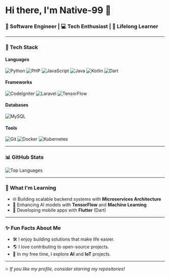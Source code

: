 # Hi there, I'm Native-99 👋

### 🚀 Software Engineer | 💻 Tech Enthusiast | 🌱 Lifelong Learner

---

### 🔧 Tech Stack

#### Languages
![Python](https://img.shields.io/badge/Python-3776AB?style=for-the-badge&logo=python&logoColor=white)
![PHP](https://img.shields.io/badge/PHP-777BB4?style=for-the-badge&logo=php&logoColor=white)
![JavaScript](https://img.shields.io/badge/JavaScript-F7DF1E?style=for-the-badge&logo=javascript&logoColor=black)
![Java](https://img.shields.io/badge/Java-007396?style=for-the-badge&logo=java&logoColor=white)
![Kotlin](https://img.shields.io/badge/Kotlin-0095D5?style=for-the-badge&logo=kotlin&logoColor=white)
![Dart](https://img.shields.io/badge/Dart-0175C2?style=for-the-badge&logo=dart&logoColor=white)

#### Frameworks
![CodeIgniter](https://img.shields.io/badge/CodeIgniter-EF4223?style=for-the-badge&logo=codeigniter&logoColor=white)
![Laravel](https://img.shields.io/badge/Laravel-FF2D20?style=for-the-badge&logo=laravel&logoColor=white)
![TensorFlow](https://img.shields.io/badge/TensorFlow-FF6F00?style=for-the-badge&logo=tensorflow&logoColor=white)

#### Databases
![MySQL](https://img.shields.io/badge/MySQL-4479A1?style=for-the-badge&logo=mysql&logoColor=white)

#### Tools
![Git](https://img.shields.io/badge/Git-F05032?style=for-the-badge&logo=git&logoColor=white)
![Docker](https://img.shields.io/badge/Docker-2496ED?style=for-the-badge&logo=docker&logoColor=white)
![Kubernetes](https://img.shields.io/badge/Kubernetes-326CE5?style=for-the-badge&logo=kubernetes&logoColor=white)

---

### 📊 GitHub Stats


![Top Languages](https://github-readme-stats.vercel.app/api/top-langs/?username=native-99&layout=compact&theme=tokyonight&count_private=true)

---


### 🌱 What I'm Learning
- 🌐 Building scalable backend systems with **Microservices Architecture**
- 🤖 Enhancing AI models with **TensorFlow** and **Machine Learning**
- 📱 Developing mobile apps with **Flutter** (Dart)

---

### ✨ Fun Facts About Me
- 🛠️ I enjoy building solutions that make life easier.
- 🌎 I love contributing to open-source projects.
- 🧩 In my free time, I explore **AI** and **IoT** projects.


---

⭐️ *If you like my profile, consider starring my repositories!*
